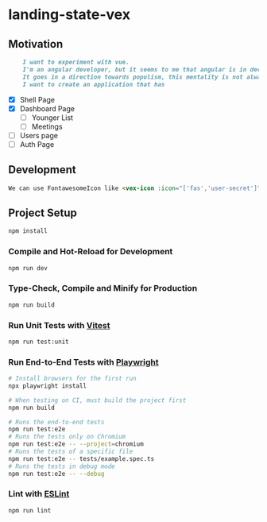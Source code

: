 # landing-state-vex

## Motivation

```markdown
    I want to experiment with vue.
    I'm an angular developer, but it seems to me that angular is in decline.
    It goes in a direction towards populism, this mentality is not always good for it.
    I want to create an application that has
```

- [x] Shell Page
- [x] Dashboard Page
  - [ ] Younger List
  - [ ] Meetings
- [ ] Users page
- [ ] Auth Page

## Development

```html
We can use FontawesomeIcon like <vex-icon :icon="['fas','user-secret']" />
```

## Project Setup

```sh
npm install
```

### Compile and Hot-Reload for Development

```sh
npm run dev
```

### Type-Check, Compile and Minify for Production

```sh
npm run build
```

### Run Unit Tests with [Vitest](https://vitest.dev/)

```sh
npm run test:unit
```

### Run End-to-End Tests with [Playwright](https://playwright.dev)

```sh
# Install browsers for the first run
npx playwright install

# When testing on CI, must build the project first
npm run build

# Runs the end-to-end tests
npm run test:e2e
# Runs the tests only on Chromium
npm run test:e2e -- --project=chromium
# Runs the tests of a specific file
npm run test:e2e -- tests/example.spec.ts
# Runs the tests in debug mode
npm run test:e2e -- --debug
```

### Lint with [ESLint](https://eslint.org/)

```sh
npm run lint
```




